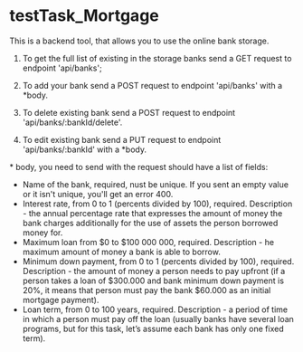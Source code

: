 # testTask_Mortgage

This is a backend tool, that allows you to use the online bank storage.

1. To get the full list of existing in the storage banks send a GET request to endpoint 'api/banks';

2. To add your bank send a POST request to endpoint 'api/banks' with a \*body.
  
3. To delete existing bank send a POST request to endpoint 'api/banks/:bankId/delete'.

4. To edit existing bank send a PUT request to endpoint 'api/banks/:bankId' with a \*body.


\* body, you need to send with the request should have a list of fields:
- Name of the bank, required, nust be unique. If you sent an empty value or it isn't unique, you'll get an error 400.
- Interest rate, from 0 to 1 (percents divided by 100), required. Description - the annual percentage rate that expresses the amount of money the bank charges additionally for the use of assets the person borrowed money for.
- Maximum loan from $0 to $100 000 000, required. Description - he maximum amount of money a bank is able to borrow.
- Minimum down payment, from 0 to 1 (percents divided by 100), required. Description - the amount of money a person needs to pay upfront (if a person takes a loan of $300.000 and bank minimum down payment is 20%, it means that person must pay the bank $60.000 as an initial mortgage payment).
- Loan term, from 0 to 100 years, required. Description - a period of time in which a person must pay off the loan (usually banks have several loan programs, but for this task, let’s assume each bank has only one fixed term).
